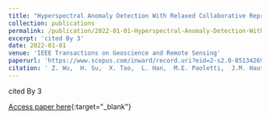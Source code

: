 ```yaml
---
title: "Hyperspectral Anomaly Detection With Relaxed Collaborative Representation"
collection: publications
permalink: /publication/2022-01-01-Hyperspectral-Anomaly-Detection-With-Relaxed-Collaborative-Representation
excerpt: 'cited By 3'
date: 2022-01-01
venue: 'IEEE Transactions on Geoscience and Remote Sensing'
paperurl: 'https://www.scopus.com/inward/record.uri?eid=2-s2.0-85134269982&doi=10.1109%2fTGRS.2022.3190327&partnerID=40&md5=8e14dc3cc356f1fc11597f20c6b70199'
citation: ' Z. Wu,  H. Su,  X. Tao,  L. Han,  M.E. Paoletti,  J.M. Haut,  J. Plaza,  A. Plaza, &quot;Hyperspectral Anomaly Detection With Relaxed Collaborative Representation.&quot; IEEE Transactions on Geoscience and Remote Sensing, 2022.'
---
```

cited By 3

[Access paper here](https://www.scopus.com/inward/record.uri?eid=2-s2.0-85134269982&doi=10.1109%2fTGRS.2022.3190327&partnerID=40&md5=8e14dc3cc356f1fc11597f20c6b70199){:target="_blank"}
